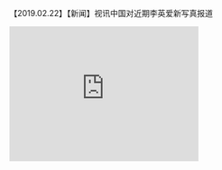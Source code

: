 【2019.02.22】【新闻】视讯中国对近期李英爱新写真报道       
<div class="embed-container">
  <iframe
      src="https://video.h5.weibo.cn/1034:4342646395570319/4342646648761323"
      width="335"
      height="240"
      frameborder="0"
      allowfullscreen="">
  </iframe>
</div>
